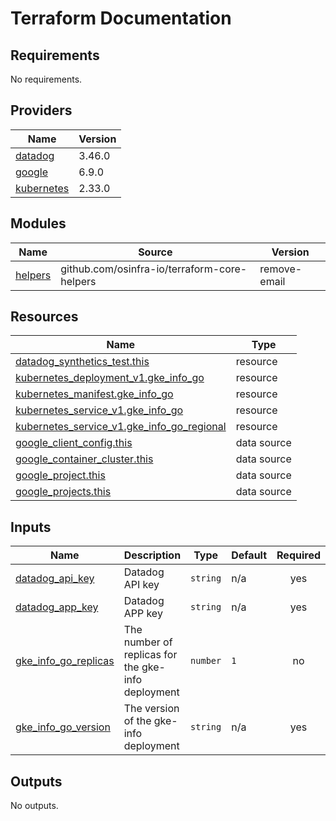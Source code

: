 # Terraform Documentation

<!-- BEGIN_TF_DOCS -->
## Requirements

No requirements.

## Providers

| Name | Version |
|------|---------|
| <a name="provider_datadog"></a> [datadog](#provider\_datadog) | 3.46.0 |
| <a name="provider_google"></a> [google](#provider\_google) | 6.9.0 |
| <a name="provider_kubernetes"></a> [kubernetes](#provider\_kubernetes) | 2.33.0 |

## Modules

| Name | Source | Version |
|------|--------|---------|
| <a name="module_helpers"></a> [helpers](#module\_helpers) | github.com/osinfra-io/terraform-core-helpers | remove-email |

## Resources

| Name | Type |
|------|------|
| [datadog_synthetics_test.this](https://registry.terraform.io/providers/datadog/datadog/latest/docs/resources/synthetics_test) | resource |
| [kubernetes_deployment_v1.gke_info_go](https://registry.terraform.io/providers/hashicorp/kubernetes/latest/docs/resources/deployment_v1) | resource |
| [kubernetes_manifest.gke_info_go](https://registry.terraform.io/providers/hashicorp/kubernetes/latest/docs/resources/manifest) | resource |
| [kubernetes_service_v1.gke_info_go](https://registry.terraform.io/providers/hashicorp/kubernetes/latest/docs/resources/service_v1) | resource |
| [kubernetes_service_v1.gke_info_go_regional](https://registry.terraform.io/providers/hashicorp/kubernetes/latest/docs/resources/service_v1) | resource |
| [google_client_config.this](https://registry.terraform.io/providers/hashicorp/google/latest/docs/data-sources/client_config) | data source |
| [google_container_cluster.this](https://registry.terraform.io/providers/hashicorp/google/latest/docs/data-sources/container_cluster) | data source |
| [google_project.this](https://registry.terraform.io/providers/hashicorp/google/latest/docs/data-sources/project) | data source |
| [google_projects.this](https://registry.terraform.io/providers/hashicorp/google/latest/docs/data-sources/projects) | data source |

## Inputs

| Name | Description | Type | Default | Required |
|------|-------------|------|---------|:--------:|
| <a name="input_datadog_api_key"></a> [datadog\_api\_key](#input\_datadog\_api\_key) | Datadog API key | `string` | n/a | yes |
| <a name="input_datadog_app_key"></a> [datadog\_app\_key](#input\_datadog\_app\_key) | Datadog APP key | `string` | n/a | yes |
| <a name="input_gke_info_go_replicas"></a> [gke\_info\_go\_replicas](#input\_gke\_info\_go\_replicas) | The number of replicas for the gke-info deployment | `number` | `1` | no |
| <a name="input_gke_info_go_version"></a> [gke\_info\_go\_version](#input\_gke\_info\_go\_version) | The version of the gke-info deployment | `string` | n/a | yes |

## Outputs

No outputs.
<!-- END_TF_DOCS -->

